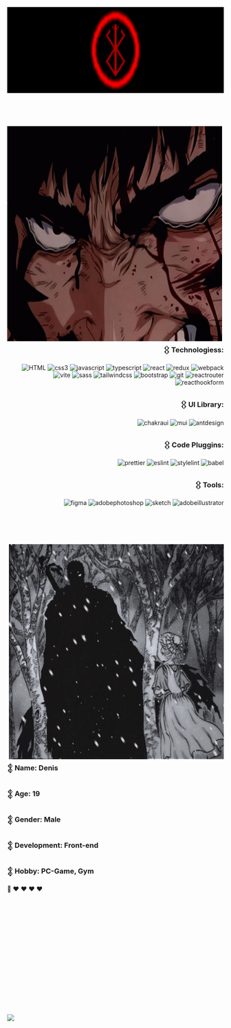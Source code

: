 
<div>

<img height='200' width='100%' src="https://github.com/otsairaze/otsairaze/blob/main/assets/3Rbt.gif"/>

</div>
<br>
<br>
<br>
<div>
  <div>

<img align='left' height='500' width='500' src="https://github.com/otsairaze/otsairaze/blob/main/assets/fxa6.gif"/>

</div>


<div align='right' height='800'>
  
### 𒌐 Technologiess:


![HTML](https://img.shields.io/badge/html5-000?style=for-the-badge&logo=html5&logoColor=fff)
![css3](https://img.shields.io/badge/css3-000?style=for-the-badge&logo=css3&logoColor=fff)
![jаvascript](https://img.shields.io/badge/javascript-000?style=for-the-badge&logo=javascript&logoColor=fff)
![typescript](https://img.shields.io/badge/typescript-000?style=for-the-badge&logo=typescript&logoColor=fff)
![react](https://img.shields.io/badge/react-000?style=for-the-badge&logo=react&logoColor=fff)
![redux](https://img.shields.io/badge/redux-000?style=for-the-badge&logo=redux&logoColor=fff)
![webpack](https://img.shields.io/badge/webpack-000?style=for-the-badge&logo=webpack&logoColor=fff)
![vite](https://img.shields.io/badge/vite-000?style=for-the-badge&logo=vite&logoColor=fff)
![sass](https://img.shields.io/badge/sass-000?style=for-the-badge&logo=sass&logoColor=fff)
![tailwindcss](https://img.shields.io/badge/tailwindcss-000?style=for-the-badge&logo=tailwindcss&logoColor=fff)
![bootstrap](https://img.shields.io/badge/bootstrap-000?style=for-the-badge&logo=bootstrap&logoColor=fff)
![git](https://img.shields.io/badge/git-000?style=for-the-badge&logo=git&logoColor=fff)
![reactrouter](https://img.shields.io/badge/reactrouter-000?style=for-the-badge&logo=reactrouter&logoColor=fff)
![reacthookform](https://img.shields.io/badge/reacthookform-000?style=for-the-badge&logo=reacthookform&logoColor=fff)
  






### 𒌐 UI Library:


  
  ![chakraui](https://img.shields.io/badge/chakraui-000?style=for-the-badge&logo=chakraui&logoColor=fff)
  ![mui](https://img.shields.io/badge/mui-000?style=for-the-badge&logo=mui&logoColor=fff)
  ![antdesign](https://img.shields.io/badge/antdesign-000?style=for-the-badge&logo=antdesign&logoColor=fff)

  
     


### 𒌐 Code Pluggins:



  ![prettier](https://img.shields.io/badge/prettier-000?style=for-the-badge&logo=prettier&logoColor=fff)
  ![eslint](https://img.shields.io/badge/eslint-000?style=for-the-badge&logo=eslint&logoColor=fff)
  ![stylelint](https://img.shields.io/badge/stylelint-000?style=for-the-badge&logo=stylelint&logoColor=fff)
  ![babel](https://img.shields.io/badge/babel-000?style=for-the-badge&logo=babel&logoColor=fff)
   


### 𒌐 Tools:


  ![figma](https://img.shields.io/badge/figma-000?style=for-the-badge&logo=figma&logoColor=fff)
  ![adobephotoshop](https://img.shields.io/badge/adobephotoshop-000?style=for-the-badge&logo=adobephotoshop&logoColor=fff)
  ![sketch](https://img.shields.io/badge/sketch-000?style=for-the-badge&logo=sketch&logoColor=fff)
  ![adobeillustrator](https://img.shields.io/badge/adobeillustrator-000?style=for-the-badge&logo=adobeillustrator&logoColor=fff)

</div>
</div>

<br>
<br>
<br>

<div>
  <div>

<img align='right' height='500' width='500' src="https://github.com/otsairaze/otsairaze/blob/main/assets/ba235437871943bb820f0454f45ab0dd.gif"/>

</div>


<div align='left' height='800'>
  
### 𒉭 Name: Denis
### 𒉭 Age: 19
### 𒉭 Gender: Male
### 𒉭 Development: Front-end
### 𒉭 Hobby: PC-Game, Gym
🐒 ♥︎ ♥︎ ♥︎ ♥︎
<br>
<br>
<br>
<br>
<br>
<br>
<br>
<br>

</div>
</div>

<br>
<br>
<br>
<br>
<br>
<br>
<br>
<br>










</div>

<a href="https://github.com/otsairaze" target="_blank" rel="noreferrer"><img src="https://img.shields.io/github/followers/otsairaze?logo=github&style=for-the-badge&color=fff&labelColor=000" /></a>
